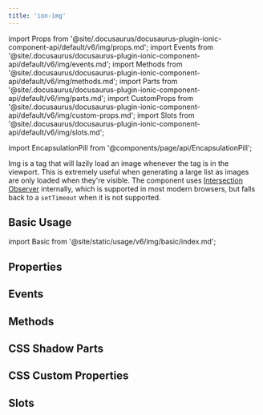 ```yaml
---
title: 'ion-img'
---
```


import Props from '@site/.docusaurus/docusaurus-plugin-ionic-component-api/default/v6/img/props.md';
import Events from '@site/.docusaurus/docusaurus-plugin-ionic-component-api/default/v6/img/events.md';
import Methods from '@site/.docusaurus/docusaurus-plugin-ionic-component-api/default/v6/img/methods.md';
import Parts from '@site/.docusaurus/docusaurus-plugin-ionic-component-api/default/v6/img/parts.md';
import CustomProps from '@site/.docusaurus/docusaurus-plugin-ionic-component-api/default/v6/img/custom-props.md';
import Slots from '@site/.docusaurus/docusaurus-plugin-ionic-component-api/default/v6/img/slots.md';

<head>
  <title>Img Tag to Lazy Load Images in Viewport | ion-img Tag</title>
  <meta
    name="description"
    content="Img tag lazy loads images whenever the tag is in the viewport. Utilize this component when generating large lists—as images are only loaded when visible."
  />
</head>

import EncapsulationPill from '@components/page/api/EncapsulationPill';

<EncapsulationPill type="shadow" />

Img is a tag that will lazily load an image whenever the tag is in the viewport. This is extremely useful when generating a large list as images are only loaded when they're visible. The component uses [Intersection Observer](https://caniuse.com/#feat=intersectionobserver) internally, which is supported in most modern browsers, but falls back to a `setTimeout` when it is not supported.

## Basic Usage

import Basic from '@site/static/usage/v6/img/basic/index.md';

<Basic />

## Properties

<Props />

## Events

<Events />

## Methods

<Methods />

## CSS Shadow Parts

<Parts />

## CSS Custom Properties

<CustomProps />

## Slots

<Slots />
